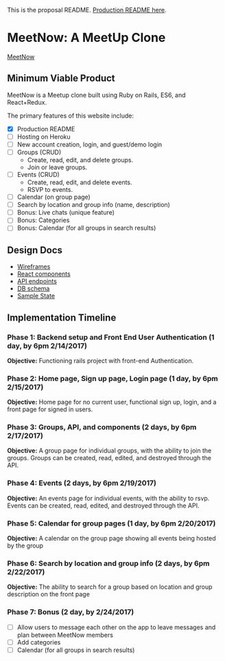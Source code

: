 This is the proposal README. [Production README here](https://github.com/txin001/meetNow/).

# MeetNow: A MeetUp Clone
[MeetNow](/wireframes/01-splash.png)


## Minimum Viable Product
MeetNow is a Meetup clone built using Ruby on Rails, ES6, and React+Redux.

The primary features of this website include:
- [x] Production README
- [ ] Hosting on Heroku
- [ ] New account creation, login, and guest/demo login
- [ ] Groups (CRUD)
  - Create, read, edit, and delete groups.
  - Join or leave groups.
- [ ] Events (CRUD)
  - Create, read, edit, and delete events.
  - RSVP to events.
- [ ] Calendar (on group page)
- [ ] Search by location and group info (name, description)
- [ ] Bonus: Live chats (unique feature)
- [ ] Bonus: Categories
- [ ] Bonus: Calendar (for all groups in search results)

## Design Docs
- [Wireframes](wireframes)
- [React components](component-hierarchy.md)
- [API endpoints](api-endpoints.md)
- [DB schema](schema.md)
- [Sample State](sample-state.md)

## Implementation Timeline

### Phase 1: Backend setup and Front End User Authentication (1 day, by 6pm 2/14/2017)

**Objective:** Functioning rails project with front-end Authentication.

### Phase 2: Home page, Sign up page, Login page (1 day, by 6pm 2/15/2017)

**Objective:** Home page for no current user, functional sign up, login, and a front page for signed in users.

### Phase 3: Groups, API, and components (2 days, by 6pm 2/17/2017)

**Objective:** A group page for individual groups, with the ability to join the groups. Groups can be created, read, edited, and destroyed through the API.

### Phase 4: Events (2 days, by 6pm 2/19/2017)

**Objective:** An events page for individual events, with the ability to rsvp. Events can be created, read, edited, and destroyed through the API.

### Phase 5: Calendar for group pages (1 day, by 6pm 2/20/2017)

**Objective:** A calendar on the group page showing all events being hosted by the group

### Phase 6: Search by location and group info (2 days, by 6pm 2/22/2017)

**Objective:** The ability to search for a group based on location and group description on the front page

### Phase 7: Bonus (2 day, by 2/24/2017)
- [ ] Allow users to message each other on the app to leave messages and plan between MeetNow members
- [ ] Add categories
- [ ] Calendar (for all groups in search results)
